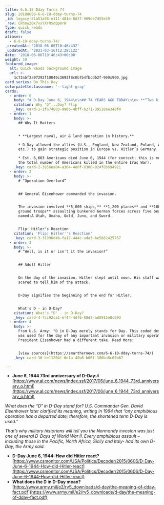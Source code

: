 ```yaml
---
title: 6.6.18 Dday Turns 74
slug: 20180606-6-6-18-dday-turns-74
_id: legacy-81a51a98-e111-481e-8d37-969de7455e49
_rev: CRhmwZOx7vxYXrRSdQpmrH
type: quick_reads
draft: false
aliases:
  - 6-6-18-dday-turns-74/
_createdAt: '2018-06-06T10:46:43Z'
_updatedAt: '2021-03-16T12:28:12Z'
date: '2018-06-06T10:46:43+00:00'
weight: 50
featured_image:
  alt: Quick Reads background image
  url: >-
    1c73abf2a97292f10040c3693f8c0b7b4fbcdb2f-900x900.jpg
card_series: On This Day
colorpaletteclassname: '--light-gray'
cards:
  - order: 0
    body: "# D-Day June 6, 1944\n\n## 74 YEARS AGO TODAY\n\n> **“Two kinds of people are staying on this beacha\x14the dead and those who are going to die.”**  \n  \n  \n  \nCol. George A. Taylor, commanding the Sixteenth Infantry Regiment, First Infantry Division, on Omaha Beach.\n\nWhy D...Day? Flip"
    citation: Why "D"...Day? Flip
    _key: card-1-1f674003-990b-4bff-b271-39518ae340f4
  - order: 1
    body: >-
      ## Why It Matters


      * **Largest naval, air & land operation in history.**

      * D-Day allowed the allies (U.S., England, New Zealand, Poland, Australia,
      etc.) to gain strategic position in Europe vs. Hitler’s Germany.

      * Est. 6,603 Americans died June 6, 1944 (for context: this is more than
      the total number of Americans killed in the entire Iraq War).
    _key: card-2-3956ea04-a304-4e0f-8300-824f8b694921
  - order: 2
    body: >-
      # “Operation Overlord”


      ## General Eisenhower commanded the invasion.


      The invasion involved **5,000 ships,** **1,200 planes** and **100,000
      ground troops** assaulting bunkered German forces across five beaches code
      named:A Utah, Omaha, Gold, Juno, and Sword.


      Flip: Hitler's Reaction
    citation: 'Flip: Hitler''s Reaction'
    _key: card-3-31996d4b-fa17-444c-ada3-be5882425767
  - order: 3
    body: >-
      # “Well, is it or isn’t it the invasion?”


      ## Adolf Hitler


      On the day of the invasion, Hitler slept until noon. His staff was too
      scared to tell him of the attack.


      D-Day signifies the beginning of the end for Hitler.


      What's D - in D-Day?
    citation: What's "D" - in D-Day?
    _key: card-4-7cc92ca1-ef44-4df6-80d7-ad8915e0c693
  - order: 4
    body: >-
      From U.S. Army: "D in D-Day merely stands for Day. This coded designation
      was used for the day of any important invasion or military operation."
      President Eisenhower had a different take. Read More:


      [view sources](https://smarthernews.com/6-6-18-dday-turns-74/)
    _key: card-10-be11204f-6e1a-40b6-b06f-186ba8c69b87

---
```

* **June 6, 1944 73rd anniversary of D-Day**:_A_ [https://www.al.com/news/index.ssf/2017/06/june_6_1944_73rd_anniversary_o.html](https://www.al.com/news/index.ssf/2017/06/june_6_1944_73rd_anniversary_o.html)

_What does the “D” in D-Day stand for? U.S. Commander Gen. David Eisenhower later clarified its meaning, writing in 1964 that “any amphibious operation has a departed date; therefore, the shortened term D-Day is used.”_

_That’s why military historians will tell you the Normandy invasion was just one of several D-Days of World War II. Every amphibious assault – including those in the Pacific, North Africa, Sicily and Italy- had its own D-Day, the Army said._

* **D-Day June 6, 1944: How did Hitler react?** [https://www.csmonitor.com/USA/Politics/Decoder/2015/0606/D-Day-June-6-1944-How-did-Hitler-react](https://www.csmonitor.com/USA/Politics/Decoder/2015/0606/D-Day-June-6-1944-How-did-Hitler-react)
* **What does the D in D-Day mean?** [https://www.army.mil/e2/rv5_downloads/d-day/the-meaning-of-dday-fact.pdf](https://www.army.mil/e2/rv5_downloads/d-day/the-meaning-of-dday-fact.pdf)